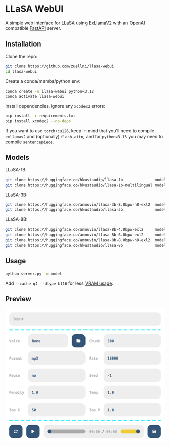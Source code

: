 # LLaSA WebUI
A simple web interface for [LLaSA](https://huggingface.co/collections/HKUSTAudio/llasa-679b87dbd06ac556cc0e0f44) using [ExLlamaV2](https://github.com/turboderp-org/exllamav2) with an [OpenAI](https://platform.openai.com/docs/guides/text-to-speech) compatible [FastAPI](https://github.com/fastapi/fastapi) server.

## Installation
Clone the repo:
```sh
git clone https://github.com/zuellni/llasa-webui
cd llasa-webui
```

Create a conda/mamba/python env:
```sh
conda create -n llasa-webui python=3.12
conda activate llasa-webui
```

Install dependencies, ignore any `xcodec2` errors:
```sh
pip install -r requirements.txt
pip install xcodec2 --no-deps
```
If you want to use `torch+cu126`, keep in mind that you'll need to compile `exllamav2` and (optionally) `flash-attn`, and for `python=3.13` you may need to compile `sentencepiece`.

## Models
LLaSA-1B:
```sh
git clone https://huggingface.co/hkustaudio/llasa-1b              model # bf16
git clone https://huggingface.co/hkustaudio/llasa-1b-multilingual model # bf16
```

LLaSA-3B:
```sh
git clone https://huggingface.co/annuvin/llasa-3b-8.0bpw-h8-exl2  model # 8bpw
git clone https://huggingface.co/hkustaudio/llasa-3b              model # bf16
```

LLaSA-8B:
```sh
git clone https://huggingface.co/annuvin/llasa-8b-4.0bpw-exl2     model # 4bpw
git clone https://huggingface.co/annuvin/llasa-8b-6.0bpw-exl2     model # 6bpw
git clone https://huggingface.co/annuvin/llasa-8b-8.0bpw-h8-exl2  model # 8bpw
git clone https://huggingface.co/hkustaudio/llasa-8b              model # bf16
```

## Usage
```sh
python server.py -m model
```
Add `--cache q4 --dtype bf16` for less [VRAM usage](https://www.canirunthisllm.net).

## Preview
![Preview](assets/preview.png)
